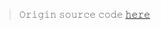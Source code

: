 > 𝙾𝚛𝚒𝚐𝚒𝚗 𝚜𝚘𝚞𝚛𝚌𝚎 𝚌𝚘𝚍𝚎 <a href="https://github.com/snykk/grader-assignments-backend/tree/master/19.%20Cashier%20App%20-%20Final%20Course%20Project/cashier-app-final-project-v1">𝚑𝚎𝚛𝚎</a>
